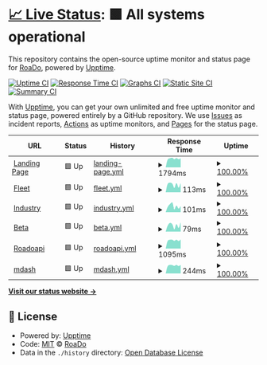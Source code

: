 # [📈 Live Status](https://roado.github.io/uptime): <!--live status--> **🟩 All systems operational**

This repository contains the open-source uptime monitor and status page for [RoaDo](https://roado.github.io/uptime), powered by [Upptime](https://github.com/upptime/upptime).

[![Uptime CI](https://github.com/roado/uptime/workflows/Uptime%20CI/badge.svg)](https://github.com/roado/uptime/actions?query=workflow%3A%22Uptime+CI%22)
[![Response Time CI](https://github.com/roado/uptime/workflows/Response%20Time%20CI/badge.svg)](https://github.com/roado/uptime/actions?query=workflow%3A%22Response+Time+CI%22)
[![Graphs CI](https://github.com/roado/uptime/workflows/Graphs%20CI/badge.svg)](https://github.com/roado/uptime/actions?query=workflow%3A%22Graphs+CI%22)
[![Static Site CI](https://github.com/roado/uptime/workflows/Static%20Site%20CI/badge.svg)](https://github.com/roado/uptime/actions?query=workflow%3A%22Static+Site+CI%22)
[![Summary CI](https://github.com/roado/uptime/workflows/Summary%20CI/badge.svg)](https://github.com/roado/uptime/actions?query=workflow%3A%22Summary+CI%22)

With [Upptime](https://upptime.js.org), you can get your own unlimited and free uptime monitor and status page, powered entirely by a GitHub repository. We use [Issues](https://github.com/roado/uptime/issues) as incident reports, [Actions](https://github.com/roado/uptime/actions) as uptime monitors, and [Pages](https://roado.github.io/uptime) for the status page.

<!--start: status pages-->
<!-- This summary is generated by Upptime (https://github.com/upptime/upptime) -->
<!-- Do not edit this manually, your changes will be overwritten -->
<!-- prettier-ignore -->
| URL | Status | History | Response Time | Uptime |
| --- | ------ | ------- | ------------- | ------ |
| <img alt="" src="https://icons.duckduckgo.com/ip3/www.roado.co.in.ico" height="13"> [Landing Page](https://www.roado.co.in) | 🟩 Up | [landing-page.yml](https://github.com/roado/uptime/commits/HEAD/history/landing-page.yml) | <details><summary><img alt="Response time graph" src="./graphs/landing-page/response-time-week.png" height="20"> 1794ms</summary><br><a href="https://roado.github.io/uptime/history/landing-page"><img alt="Response time 1646" src="https://img.shields.io/endpoint?url=https%3A%2F%2Fraw.githubusercontent.com%2Froado%2Fuptime%2FHEAD%2Fapi%2Flanding-page%2Fresponse-time.json"></a><br><a href="https://roado.github.io/uptime/history/landing-page"><img alt="24-hour response time 2015" src="https://img.shields.io/endpoint?url=https%3A%2F%2Fraw.githubusercontent.com%2Froado%2Fuptime%2FHEAD%2Fapi%2Flanding-page%2Fresponse-time-day.json"></a><br><a href="https://roado.github.io/uptime/history/landing-page"><img alt="7-day response time 1794" src="https://img.shields.io/endpoint?url=https%3A%2F%2Fraw.githubusercontent.com%2Froado%2Fuptime%2FHEAD%2Fapi%2Flanding-page%2Fresponse-time-week.json"></a><br><a href="https://roado.github.io/uptime/history/landing-page"><img alt="30-day response time 1835" src="https://img.shields.io/endpoint?url=https%3A%2F%2Fraw.githubusercontent.com%2Froado%2Fuptime%2FHEAD%2Fapi%2Flanding-page%2Fresponse-time-month.json"></a><br><a href="https://roado.github.io/uptime/history/landing-page"><img alt="1-year response time 1646" src="https://img.shields.io/endpoint?url=https%3A%2F%2Fraw.githubusercontent.com%2Froado%2Fuptime%2FHEAD%2Fapi%2Flanding-page%2Fresponse-time-year.json"></a></details> | <details><summary><a href="https://roado.github.io/uptime/history/landing-page">100.00%</a></summary><a href="https://roado.github.io/uptime/history/landing-page"><img alt="All-time uptime 99.95%" src="https://img.shields.io/endpoint?url=https%3A%2F%2Fraw.githubusercontent.com%2Froado%2Fuptime%2FHEAD%2Fapi%2Flanding-page%2Fuptime.json"></a><br><a href="https://roado.github.io/uptime/history/landing-page"><img alt="24-hour uptime 100.00%" src="https://img.shields.io/endpoint?url=https%3A%2F%2Fraw.githubusercontent.com%2Froado%2Fuptime%2FHEAD%2Fapi%2Flanding-page%2Fuptime-day.json"></a><br><a href="https://roado.github.io/uptime/history/landing-page"><img alt="7-day uptime 100.00%" src="https://img.shields.io/endpoint?url=https%3A%2F%2Fraw.githubusercontent.com%2Froado%2Fuptime%2FHEAD%2Fapi%2Flanding-page%2Fuptime-week.json"></a><br><a href="https://roado.github.io/uptime/history/landing-page"><img alt="30-day uptime 99.94%" src="https://img.shields.io/endpoint?url=https%3A%2F%2Fraw.githubusercontent.com%2Froado%2Fuptime%2FHEAD%2Fapi%2Flanding-page%2Fuptime-month.json"></a><br><a href="https://roado.github.io/uptime/history/landing-page"><img alt="1-year uptime 99.95%" src="https://img.shields.io/endpoint?url=https%3A%2F%2Fraw.githubusercontent.com%2Froado%2Fuptime%2FHEAD%2Fapi%2Flanding-page%2Fuptime-year.json"></a></details>
| <img alt="" src="https://icons.duckduckgo.com/ip3/fleet.roado.tech.ico" height="13"> [Fleet](https://fleet.roado.tech/) | 🟩 Up | [fleet.yml](https://github.com/roado/uptime/commits/HEAD/history/fleet.yml) | <details><summary><img alt="Response time graph" src="./graphs/fleet/response-time-week.png" height="20"> 113ms</summary><br><a href="https://roado.github.io/uptime/history/fleet"><img alt="Response time 177" src="https://img.shields.io/endpoint?url=https%3A%2F%2Fraw.githubusercontent.com%2Froado%2Fuptime%2FHEAD%2Fapi%2Ffleet%2Fresponse-time.json"></a><br><a href="https://roado.github.io/uptime/history/fleet"><img alt="24-hour response time 252" src="https://img.shields.io/endpoint?url=https%3A%2F%2Fraw.githubusercontent.com%2Froado%2Fuptime%2FHEAD%2Fapi%2Ffleet%2Fresponse-time-day.json"></a><br><a href="https://roado.github.io/uptime/history/fleet"><img alt="7-day response time 113" src="https://img.shields.io/endpoint?url=https%3A%2F%2Fraw.githubusercontent.com%2Froado%2Fuptime%2FHEAD%2Fapi%2Ffleet%2Fresponse-time-week.json"></a><br><a href="https://roado.github.io/uptime/history/fleet"><img alt="30-day response time 112" src="https://img.shields.io/endpoint?url=https%3A%2F%2Fraw.githubusercontent.com%2Froado%2Fuptime%2FHEAD%2Fapi%2Ffleet%2Fresponse-time-month.json"></a><br><a href="https://roado.github.io/uptime/history/fleet"><img alt="1-year response time 177" src="https://img.shields.io/endpoint?url=https%3A%2F%2Fraw.githubusercontent.com%2Froado%2Fuptime%2FHEAD%2Fapi%2Ffleet%2Fresponse-time-year.json"></a></details> | <details><summary><a href="https://roado.github.io/uptime/history/fleet">100.00%</a></summary><a href="https://roado.github.io/uptime/history/fleet"><img alt="All-time uptime 99.93%" src="https://img.shields.io/endpoint?url=https%3A%2F%2Fraw.githubusercontent.com%2Froado%2Fuptime%2FHEAD%2Fapi%2Ffleet%2Fuptime.json"></a><br><a href="https://roado.github.io/uptime/history/fleet"><img alt="24-hour uptime 100.00%" src="https://img.shields.io/endpoint?url=https%3A%2F%2Fraw.githubusercontent.com%2Froado%2Fuptime%2FHEAD%2Fapi%2Ffleet%2Fuptime-day.json"></a><br><a href="https://roado.github.io/uptime/history/fleet"><img alt="7-day uptime 100.00%" src="https://img.shields.io/endpoint?url=https%3A%2F%2Fraw.githubusercontent.com%2Froado%2Fuptime%2FHEAD%2Fapi%2Ffleet%2Fuptime-week.json"></a><br><a href="https://roado.github.io/uptime/history/fleet"><img alt="30-day uptime 100.00%" src="https://img.shields.io/endpoint?url=https%3A%2F%2Fraw.githubusercontent.com%2Froado%2Fuptime%2FHEAD%2Fapi%2Ffleet%2Fuptime-month.json"></a><br><a href="https://roado.github.io/uptime/history/fleet"><img alt="1-year uptime 99.93%" src="https://img.shields.io/endpoint?url=https%3A%2F%2Fraw.githubusercontent.com%2Froado%2Fuptime%2FHEAD%2Fapi%2Ffleet%2Fuptime-year.json"></a></details>
| <img alt="" src="https://icons.duckduckgo.com/ip3/industry.roado.tech.ico" height="13"> [Industry](https://industry.roado.tech/) | 🟩 Up | [industry.yml](https://github.com/roado/uptime/commits/HEAD/history/industry.yml) | <details><summary><img alt="Response time graph" src="./graphs/industry/response-time-week.png" height="20"> 101ms</summary><br><a href="https://roado.github.io/uptime/history/industry"><img alt="Response time 117" src="https://img.shields.io/endpoint?url=https%3A%2F%2Fraw.githubusercontent.com%2Froado%2Fuptime%2FHEAD%2Fapi%2Findustry%2Fresponse-time.json"></a><br><a href="https://roado.github.io/uptime/history/industry"><img alt="24-hour response time 125" src="https://img.shields.io/endpoint?url=https%3A%2F%2Fraw.githubusercontent.com%2Froado%2Fuptime%2FHEAD%2Fapi%2Findustry%2Fresponse-time-day.json"></a><br><a href="https://roado.github.io/uptime/history/industry"><img alt="7-day response time 101" src="https://img.shields.io/endpoint?url=https%3A%2F%2Fraw.githubusercontent.com%2Froado%2Fuptime%2FHEAD%2Fapi%2Findustry%2Fresponse-time-week.json"></a><br><a href="https://roado.github.io/uptime/history/industry"><img alt="30-day response time 87" src="https://img.shields.io/endpoint?url=https%3A%2F%2Fraw.githubusercontent.com%2Froado%2Fuptime%2FHEAD%2Fapi%2Findustry%2Fresponse-time-month.json"></a><br><a href="https://roado.github.io/uptime/history/industry"><img alt="1-year response time 117" src="https://img.shields.io/endpoint?url=https%3A%2F%2Fraw.githubusercontent.com%2Froado%2Fuptime%2FHEAD%2Fapi%2Findustry%2Fresponse-time-year.json"></a></details> | <details><summary><a href="https://roado.github.io/uptime/history/industry">100.00%</a></summary><a href="https://roado.github.io/uptime/history/industry"><img alt="All-time uptime 99.99%" src="https://img.shields.io/endpoint?url=https%3A%2F%2Fraw.githubusercontent.com%2Froado%2Fuptime%2FHEAD%2Fapi%2Findustry%2Fuptime.json"></a><br><a href="https://roado.github.io/uptime/history/industry"><img alt="24-hour uptime 100.00%" src="https://img.shields.io/endpoint?url=https%3A%2F%2Fraw.githubusercontent.com%2Froado%2Fuptime%2FHEAD%2Fapi%2Findustry%2Fuptime-day.json"></a><br><a href="https://roado.github.io/uptime/history/industry"><img alt="7-day uptime 100.00%" src="https://img.shields.io/endpoint?url=https%3A%2F%2Fraw.githubusercontent.com%2Froado%2Fuptime%2FHEAD%2Fapi%2Findustry%2Fuptime-week.json"></a><br><a href="https://roado.github.io/uptime/history/industry"><img alt="30-day uptime 100.00%" src="https://img.shields.io/endpoint?url=https%3A%2F%2Fraw.githubusercontent.com%2Froado%2Fuptime%2FHEAD%2Fapi%2Findustry%2Fuptime-month.json"></a><br><a href="https://roado.github.io/uptime/history/industry"><img alt="1-year uptime 99.99%" src="https://img.shields.io/endpoint?url=https%3A%2F%2Fraw.githubusercontent.com%2Froado%2Fuptime%2FHEAD%2Fapi%2Findustry%2Fuptime-year.json"></a></details>
| <img alt="" src="https://icons.duckduckgo.com/ip3/beta.roado.co.in.ico" height="13"> [Beta](https://beta.roado.co.in/) | 🟩 Up | [beta.yml](https://github.com/roado/uptime/commits/HEAD/history/beta.yml) | <details><summary><img alt="Response time graph" src="./graphs/beta/response-time-week.png" height="20"> 79ms</summary><br><a href="https://roado.github.io/uptime/history/beta"><img alt="Response time 120" src="https://img.shields.io/endpoint?url=https%3A%2F%2Fraw.githubusercontent.com%2Froado%2Fuptime%2FHEAD%2Fapi%2Fbeta%2Fresponse-time.json"></a><br><a href="https://roado.github.io/uptime/history/beta"><img alt="24-hour response time 94" src="https://img.shields.io/endpoint?url=https%3A%2F%2Fraw.githubusercontent.com%2Froado%2Fuptime%2FHEAD%2Fapi%2Fbeta%2Fresponse-time-day.json"></a><br><a href="https://roado.github.io/uptime/history/beta"><img alt="7-day response time 79" src="https://img.shields.io/endpoint?url=https%3A%2F%2Fraw.githubusercontent.com%2Froado%2Fuptime%2FHEAD%2Fapi%2Fbeta%2Fresponse-time-week.json"></a><br><a href="https://roado.github.io/uptime/history/beta"><img alt="30-day response time 125" src="https://img.shields.io/endpoint?url=https%3A%2F%2Fraw.githubusercontent.com%2Froado%2Fuptime%2FHEAD%2Fapi%2Fbeta%2Fresponse-time-month.json"></a><br><a href="https://roado.github.io/uptime/history/beta"><img alt="1-year response time 120" src="https://img.shields.io/endpoint?url=https%3A%2F%2Fraw.githubusercontent.com%2Froado%2Fuptime%2FHEAD%2Fapi%2Fbeta%2Fresponse-time-year.json"></a></details> | <details><summary><a href="https://roado.github.io/uptime/history/beta">100.00%</a></summary><a href="https://roado.github.io/uptime/history/beta"><img alt="All-time uptime 100.00%" src="https://img.shields.io/endpoint?url=https%3A%2F%2Fraw.githubusercontent.com%2Froado%2Fuptime%2FHEAD%2Fapi%2Fbeta%2Fuptime.json"></a><br><a href="https://roado.github.io/uptime/history/beta"><img alt="24-hour uptime 100.00%" src="https://img.shields.io/endpoint?url=https%3A%2F%2Fraw.githubusercontent.com%2Froado%2Fuptime%2FHEAD%2Fapi%2Fbeta%2Fuptime-day.json"></a><br><a href="https://roado.github.io/uptime/history/beta"><img alt="7-day uptime 100.00%" src="https://img.shields.io/endpoint?url=https%3A%2F%2Fraw.githubusercontent.com%2Froado%2Fuptime%2FHEAD%2Fapi%2Fbeta%2Fuptime-week.json"></a><br><a href="https://roado.github.io/uptime/history/beta"><img alt="30-day uptime 99.98%" src="https://img.shields.io/endpoint?url=https%3A%2F%2Fraw.githubusercontent.com%2Froado%2Fuptime%2FHEAD%2Fapi%2Fbeta%2Fuptime-month.json"></a><br><a href="https://roado.github.io/uptime/history/beta"><img alt="1-year uptime 100.00%" src="https://img.shields.io/endpoint?url=https%3A%2F%2Fraw.githubusercontent.com%2Froado%2Fuptime%2FHEAD%2Fapi%2Fbeta%2Fuptime-year.json"></a></details>
| <img alt="" src="https://icons.duckduckgo.com/ip3/api.roado.co.in.ico" height="13"> [Roadoapi](https://api.roado.co.in/serverCheck) | 🟩 Up | [roadoapi.yml](https://github.com/roado/uptime/commits/HEAD/history/roadoapi.yml) | <details><summary><img alt="Response time graph" src="./graphs/roadoapi/response-time-week.png" height="20"> 1095ms</summary><br><a href="https://roado.github.io/uptime/history/roadoapi"><img alt="Response time 958" src="https://img.shields.io/endpoint?url=https%3A%2F%2Fraw.githubusercontent.com%2Froado%2Fuptime%2FHEAD%2Fapi%2Froadoapi%2Fresponse-time.json"></a><br><a href="https://roado.github.io/uptime/history/roadoapi"><img alt="24-hour response time 1632" src="https://img.shields.io/endpoint?url=https%3A%2F%2Fraw.githubusercontent.com%2Froado%2Fuptime%2FHEAD%2Fapi%2Froadoapi%2Fresponse-time-day.json"></a><br><a href="https://roado.github.io/uptime/history/roadoapi"><img alt="7-day response time 1095" src="https://img.shields.io/endpoint?url=https%3A%2F%2Fraw.githubusercontent.com%2Froado%2Fuptime%2FHEAD%2Fapi%2Froadoapi%2Fresponse-time-week.json"></a><br><a href="https://roado.github.io/uptime/history/roadoapi"><img alt="30-day response time 1043" src="https://img.shields.io/endpoint?url=https%3A%2F%2Fraw.githubusercontent.com%2Froado%2Fuptime%2FHEAD%2Fapi%2Froadoapi%2Fresponse-time-month.json"></a><br><a href="https://roado.github.io/uptime/history/roadoapi"><img alt="1-year response time 958" src="https://img.shields.io/endpoint?url=https%3A%2F%2Fraw.githubusercontent.com%2Froado%2Fuptime%2FHEAD%2Fapi%2Froadoapi%2Fresponse-time-year.json"></a></details> | <details><summary><a href="https://roado.github.io/uptime/history/roadoapi">100.00%</a></summary><a href="https://roado.github.io/uptime/history/roadoapi"><img alt="All-time uptime 99.96%" src="https://img.shields.io/endpoint?url=https%3A%2F%2Fraw.githubusercontent.com%2Froado%2Fuptime%2FHEAD%2Fapi%2Froadoapi%2Fuptime.json"></a><br><a href="https://roado.github.io/uptime/history/roadoapi"><img alt="24-hour uptime 100.00%" src="https://img.shields.io/endpoint?url=https%3A%2F%2Fraw.githubusercontent.com%2Froado%2Fuptime%2FHEAD%2Fapi%2Froadoapi%2Fuptime-day.json"></a><br><a href="https://roado.github.io/uptime/history/roadoapi"><img alt="7-day uptime 100.00%" src="https://img.shields.io/endpoint?url=https%3A%2F%2Fraw.githubusercontent.com%2Froado%2Fuptime%2FHEAD%2Fapi%2Froadoapi%2Fuptime-week.json"></a><br><a href="https://roado.github.io/uptime/history/roadoapi"><img alt="30-day uptime 100.00%" src="https://img.shields.io/endpoint?url=https%3A%2F%2Fraw.githubusercontent.com%2Froado%2Fuptime%2FHEAD%2Fapi%2Froadoapi%2Fuptime-month.json"></a><br><a href="https://roado.github.io/uptime/history/roadoapi"><img alt="1-year uptime 99.96%" src="https://img.shields.io/endpoint?url=https%3A%2F%2Fraw.githubusercontent.com%2Froado%2Fuptime%2FHEAD%2Fapi%2Froadoapi%2Fuptime-year.json"></a></details>
| <img alt="" src="https://icons.duckduckgo.com/ip3/api.roado.co.in.ico" height="13"> [mdash](https://api.roado.co.in/fleet/api/health-check) | 🟩 Up | [mdash.yml](https://github.com/roado/uptime/commits/HEAD/history/mdash.yml) | <details><summary><img alt="Response time graph" src="./graphs/mdash/response-time-week.png" height="20"> 244ms</summary><br><a href="https://roado.github.io/uptime/history/mdash"><img alt="Response time 244" src="https://img.shields.io/endpoint?url=https%3A%2F%2Fraw.githubusercontent.com%2Froado%2Fuptime%2FHEAD%2Fapi%2Fmdash%2Fresponse-time.json"></a><br><a href="https://roado.github.io/uptime/history/mdash"><img alt="24-hour response time 251" src="https://img.shields.io/endpoint?url=https%3A%2F%2Fraw.githubusercontent.com%2Froado%2Fuptime%2FHEAD%2Fapi%2Fmdash%2Fresponse-time-day.json"></a><br><a href="https://roado.github.io/uptime/history/mdash"><img alt="7-day response time 244" src="https://img.shields.io/endpoint?url=https%3A%2F%2Fraw.githubusercontent.com%2Froado%2Fuptime%2FHEAD%2Fapi%2Fmdash%2Fresponse-time-week.json"></a><br><a href="https://roado.github.io/uptime/history/mdash"><img alt="30-day response time 243" src="https://img.shields.io/endpoint?url=https%3A%2F%2Fraw.githubusercontent.com%2Froado%2Fuptime%2FHEAD%2Fapi%2Fmdash%2Fresponse-time-month.json"></a><br><a href="https://roado.github.io/uptime/history/mdash"><img alt="1-year response time 244" src="https://img.shields.io/endpoint?url=https%3A%2F%2Fraw.githubusercontent.com%2Froado%2Fuptime%2FHEAD%2Fapi%2Fmdash%2Fresponse-time-year.json"></a></details> | <details><summary><a href="https://roado.github.io/uptime/history/mdash">100.00%</a></summary><a href="https://roado.github.io/uptime/history/mdash"><img alt="All-time uptime 73.92%" src="https://img.shields.io/endpoint?url=https%3A%2F%2Fraw.githubusercontent.com%2Froado%2Fuptime%2FHEAD%2Fapi%2Fmdash%2Fuptime.json"></a><br><a href="https://roado.github.io/uptime/history/mdash"><img alt="24-hour uptime 100.00%" src="https://img.shields.io/endpoint?url=https%3A%2F%2Fraw.githubusercontent.com%2Froado%2Fuptime%2FHEAD%2Fapi%2Fmdash%2Fuptime-day.json"></a><br><a href="https://roado.github.io/uptime/history/mdash"><img alt="7-day uptime 100.00%" src="https://img.shields.io/endpoint?url=https%3A%2F%2Fraw.githubusercontent.com%2Froado%2Fuptime%2FHEAD%2Fapi%2Fmdash%2Fuptime-week.json"></a><br><a href="https://roado.github.io/uptime/history/mdash"><img alt="30-day uptime 99.91%" src="https://img.shields.io/endpoint?url=https%3A%2F%2Fraw.githubusercontent.com%2Froado%2Fuptime%2FHEAD%2Fapi%2Fmdash%2Fuptime-month.json"></a><br><a href="https://roado.github.io/uptime/history/mdash"><img alt="1-year uptime 73.92%" src="https://img.shields.io/endpoint?url=https%3A%2F%2Fraw.githubusercontent.com%2Froado%2Fuptime%2FHEAD%2Fapi%2Fmdash%2Fuptime-year.json"></a></details>

<!--end: status pages-->

[**Visit our status website →**](https://roado.github.io/uptime)

## 📄 License

- Powered by: [Upptime](https://github.com/upptime/upptime)
- Code: [MIT](./LICENSE) © [RoaDo](https://roado.github.io/uptime)
- Data in the `./history` directory: [Open Database License](https://opendatacommons.org/licenses/odbl/1-0/)
